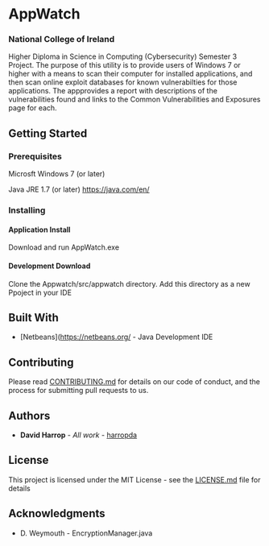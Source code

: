 # AppWatch
### National College of Ireland
Higher Diploma in Science in Computing (Cybersecurity) Semester 3 Project.
The purpose of this utility is to provide users of Windows 7 or higher with a means to scan their computer for installed applications, and then scan online exploit databases for known vulnerabilties for those applications.  The appprovides a report with descriptions of the vulnerabilities found and links to the Common Vulnerabilities and Exposures page for each.

## Getting Started

### Prerequisites

Microsft Windows 7 (or later)

Java JRE 1.7 (or later) https://java.com/en/

### Installing

#### Application Install
Download and run AppWatch.exe

#### Development Download
Clone the Appwatch/src/appwatch directory.
Add this directory as a new Ppoject in your IDE

## Built With

* [Netbeans](https://netbeans.org/ - Java Development IDE

## Contributing

Please read [CONTRIBUTING.md](https://gist.github.com/PurpleBooth/b24679402957c63ec426) for details on our code of conduct, and the process for submitting pull requests to us.

## Authors

* **David Harrop** - *All work* - [harropda](https://github.com/harropda)

## License

This project is licensed under the MIT License - see the [LICENSE.md](LICENSE.md) file for details

## Acknowledgments

* D. Weymouth - EncryptionManager.java
